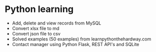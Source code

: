 # Python learning

- Add, delete and view records from MySQL 
- Convert xlsx file to md 
- Convert json file to csv
- Solved examples (50 examples) from learnpythonthehardway.com
- Contact manager using Python Flask, REST API's and SQLite
